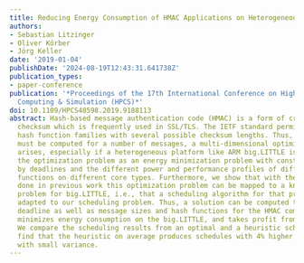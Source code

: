 ```yaml
---
title: Reducing Energy Consumption of HMAC Applications on Heterogeneous Platforms
authors:
- Sebastian Litzinger
- Oliver Körber
- Jörg Keller
date: '2019-01-04'
publishDate: '2024-08-19T12:43:31.641738Z'
publication_types:
- paper-conference
publication: '*Proceedings of the 17th International Conference on High Performance
  Computing & Simulation (HPCS)*'
doi: 10.1109/HPCS48598.2019.9188113
abstract: Hash-based message authentication code (HMAC) is a form of cryptographic
  checksum which is frequently used in SSL/TLS. The IETF standard permits several
  hash function families with several possible checksum lengths. Thus, if checksums
  must be computed for a number of messages, a multi-dimensional optimization problem
  arises, especially if a heterogeneous platform like ARM big.LITTLE is used. We formulate
  the optimization problem as an energy minimization problem with constraints given
  by deadlines and the different power and performance profiles of different hash
  functions on different core types. Furthermore, we show that with the help of measurements
  done in previous work this optimization problem can be mapped to a known scheduling
  problem for big.LITTLE, i.e., that a scheduling algorithm for that problem can be
  adapted to our scheduling problem. Thus, a solution can be computed that, given
  deadline as well as message sizes and hash functions for the HMAC computations,
  minimizes energy consumption on the big.LITTLE, and takes profit from the heterogeneity.
  We compare the scheduling results from an optimal and a heuristic scheduler and
  find that the heuristic on average produces schedules with 4% higher energy consumption,
  with small variance.
---
```

